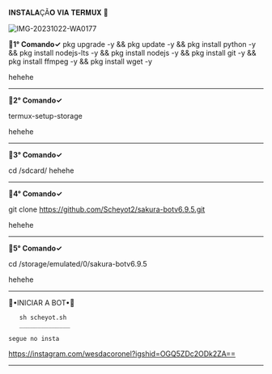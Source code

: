 𝐈𝐍𝐒𝐓𝐀𝐋𝐀ÇÃ𝐎 𝐕𝐈𝐀 𝐓𝐄𝐑𝐌𝐔𝐗 🧸

![IMG-20231022-WA0177](https://github.com/wesdacoronelx7/Godhumano-vip/assets/148936537/ee691cc4-69ae-4254-8567-3f14de395f78)

**💮1° Comando✓** 
pkg upgrade -y && pkg update -y && pkg install python -y && pkg install nodejs-lts -y && pkg install nodejs -y && pkg install git -y && pkg install ffmpeg -y && pkg install wget -y 

hehehe 
 ____________________

**💮2° Comando✓** 

termux-setup-storage 

hehehe 
__________________
**💮3° Comando✓**

cd /sdcard/
hehehe 
_________________
**💮4° Comando✓**

git clone https://github.com/Scheyot2/sakura-botv6.9.5.git

hehehe 
____________________
**💮5° Comando✓**

cd /storage/emulated/0/sakura-botv6.9.5

hehehe 
_____________________
 🧸•INICIAR A BOT•🧸

       sh scheyot.sh
       ______________

    segue no insta
  
   https://instagram.com/wesdacoronel?igshid=OGQ5ZDc2ODk2ZA==
____________________________
